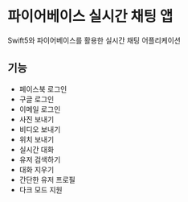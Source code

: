 # 파이어베이스 실시간 채팅 앱

Swift5와 파이어베이스를 활용한 실시간 채팅 어플리케이션

## 기능

-   페이스북 로그인
-   구글 로그인
-   이메일 로그인
-   사진 보내기
-   비디오 보내기
-   위치 보내기
-   실시간 대화
-   유저 검색하기
-   대화 지우기
-   간단한 유저 프로필
-   다크 모드 지원

